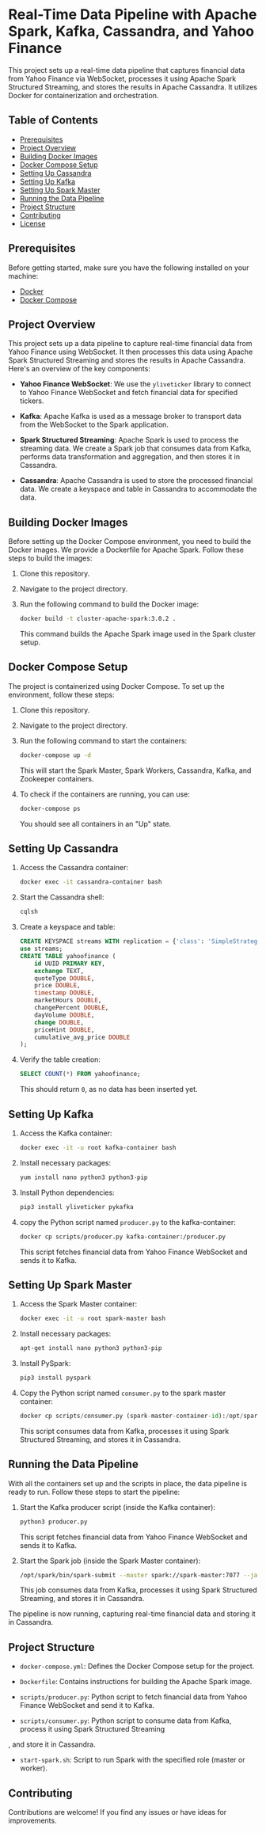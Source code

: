 # Real-Time Data Pipeline with Apache Spark, Kafka, Cassandra, and Yahoo Finance

This project sets up a real-time data pipeline that captures financial data from Yahoo Finance via WebSocket, processes it using Apache Spark Structured Streaming, and stores the results in Apache Cassandra. It utilizes Docker for containerization and orchestration.

## Table of Contents

- [Prerequisites](#prerequisites)
- [Project Overview](#project-overview)
- [Building Docker Images](#building-docker-images)
- [Docker Compose Setup](#docker-compose-setup)
- [Setting Up Cassandra](#setting-up-cassandra)
- [Setting Up Kafka](#setting-up-kafka)
- [Setting Up Spark Master](#setting-up-spark-master)
- [Running the Data Pipeline](#running-the-data-pipeline)
- [Project Structure](#project-structure)
- [Contributing](#contributing)
- [License](#license)

## Prerequisites

Before getting started, make sure you have the following installed on your machine:

- [Docker](https://www.docker.com/get-started)
- [Docker Compose](https://docs.docker.com/compose/install/)

## Project Overview

This project sets up a data pipeline to capture real-time financial data from Yahoo Finance using WebSocket. It then processes this data using Apache Spark Structured Streaming and stores the results in Apache Cassandra. Here's an overview of the key components:

- **Yahoo Finance WebSocket**: We use the `yliveticker` library to connect to Yahoo Finance WebSocket and fetch financial data for specified tickers.

- **Kafka**: Apache Kafka is used as a message broker to transport data from the WebSocket to the Spark application.

- **Spark Structured Streaming**: Apache Spark is used to process the streaming data. We create a Spark job that consumes data from Kafka, performs data transformation and aggregation, and then stores it in Cassandra.

- **Cassandra**: Apache Cassandra is used to store the processed financial data. We create a keyspace and table in Cassandra to accommodate the data.

## Building Docker Images

Before setting up the Docker Compose environment, you need to build the Docker images. We provide a Dockerfile for Apache Spark. Follow these steps to build the images:

1. Clone this repository.

2. Navigate to the project directory.

3. Run the following command to build the Docker image:

   ```bash
   docker build -t cluster-apache-spark:3.0.2 .
   ```

   This command builds the Apache Spark image used in the Spark cluster setup.

## Docker Compose Setup

The project is containerized using Docker Compose. To set up the environment, follow these steps:

1. Clone this repository.

2. Navigate to the project directory.

3. Run the following command to start the containers:

   ```bash
   docker-compose up -d
   ```

   This will start the Spark Master, Spark Workers, Cassandra, Kafka, and Zookeeper containers.

4. To check if the containers are running, you can use:

   ```bash
   docker-compose ps
   ```

   You should see all containers in an "Up" state.

## Setting Up Cassandra

1. Access the Cassandra container:

   ```bash
   docker exec -it cassandra-container bash
   ```

2. Start the Cassandra shell:

   ```bash
   cqlsh
   ```

3. Create a keyspace and table:

   ```sql
   CREATE KEYSPACE streams WITH replication = {'class': 'SimpleStrategy', 'replication_factor': 1};
   use streams;
   CREATE TABLE yahoofinance (
       id UUID PRIMARY KEY,
       exchange TEXT,
       quoteType DOUBLE,
       price DOUBLE,
       timestamp DOUBLE,
       marketHours DOUBLE,
       changePercent DOUBLE,
       dayVolume DOUBLE,
       change DOUBLE,
       priceHint DOUBLE,
       cumulative_avg_price DOUBLE
   );
   ```

4. Verify the table creation:

   ```sql
   SELECT COUNT(*) FROM yahoofinance;
   ```

   This should return `0`, as no data has been inserted yet.

## Setting Up Kafka

1. Access the Kafka container:

   ```bash
   docker exec -it -u root kafka-container bash
   ```

2. Install necessary packages:

   ```bash
   yum install nano python3 python3-pip
   ```

3. Install Python dependencies:

   ```bash
   pip3 install yliveticker pykafka
   ```

4. copy the Python script named `producer.py` to the kafka-container:

   ```bash
   docker cp scripts/producer.py kafka-container:/producer.py
   ```

   This script fetches financial data from Yahoo Finance WebSocket and sends it to Kafka.

## Setting Up Spark Master

1. Access the Spark Master container:

   ```bash
   docker exec -it -u root spark-master bash
   ```

2. Install necessary packages:

   ```bash
   apt-get install nano python3 python3-pip
   ```

3. Install PySpark:

   ```bash
   pip3 install pyspark
   ```

4. Copy the Python script named `consumer.py` to the spark master container:

   ```python
   docker cp scripts/consumer.py (spark-master-container-id):/opt/spark/consumer.py
   ```

   This script consumes data from Kafka, processes it using Spark Structured Streaming, and stores it in Cassandra.

## Running the Data Pipeline

With all the containers set up and the scripts in place, the data pipeline is ready to run. Follow these steps to start the pipeline:

1. Start the Kafka producer script (inside the Kafka container):

   ```bash
   python3 producer.py
   ```

   This script fetches financial data from Yahoo Finance WebSocket and sends it to Kafka.

2. Start the Spark job (inside the Spark Master container):

   ```bash
   /opt/spark/bin/spark-submit --master spark://spark-master:7077 --jars /opt/spark-apps/postgresql-42.2.22.jar --packages org.apache.spark:spark-sql-kafka-0-10_2.12:3.0.2 --driver-memory 1G --executor-memory 1G /opt/spark/consumer.py
   ```

   This job consumes data from Kafka, processes it using Spark Structured Streaming, and stores it in Cassandra.

The pipeline is now running, capturing real-time financial data and storing it in Cassandra.

## Project Structure

- `docker-compose.yml`: Defines the Docker Compose setup for the project.

- `Dockerfile`: Contains instructions for building the Apache Spark image.

- `scripts/producer.py`: Python script to fetch financial data from Yahoo Finance WebSocket and send it to Kafka.

- `scripts/consumer.py`: Python script to consume data from Kafka, process it using Spark Structured Streaming

, and store it in Cassandra.

- `start-spark.sh`: Script to run Spark with the specified role (master or worker).

## Contributing

Contributions are welcome! If you find any issues or have ideas for improvements.
